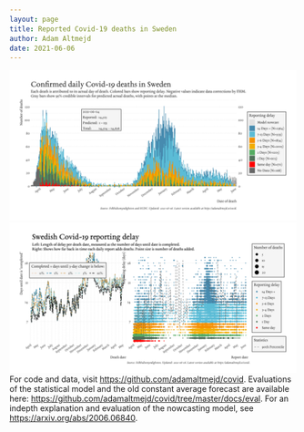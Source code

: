 ```yaml
---
layout: page
title: Reported Covid-19 deaths in Sweden
author: Adam Altmejd
date: 2021-06-06
---
```


![Graph of Swedish Covid-19 deaths with reporting delay.](deaths_lag_sweden_2021-06-06.png "Swedish Covid-19 deaths.")
![Graph of Swedish Covid-19 reporting delay in daily deaths.](lag_trend_sweden_2021-06-06.png "Trend in Swedish Covid-19 mortality reporting delay.")
For code and data, visit <https://github.com/adamaltmejd/covid>.
Evaluations of the statistical model and the old constant average forecast are available here: <https://github.com/adamaltmejd/covid/tree/master/docs/eval>.
For an indepth explanation and evaluation of the nowcasting model, see <https://arxiv.org/abs/2006.06840>.
